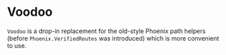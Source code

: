 # Voodoo

`Voodoo` is a drop-in replacement for the old-style Phoenix path helpers (before `Phoenix.VerifiedRoutes` was introduced) which is more convenient to use.
